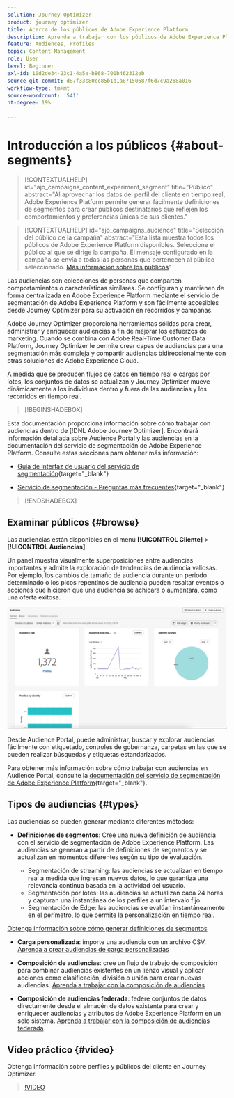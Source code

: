 ```yaml
---
solution: Journey Optimizer
product: journey optimizer
title: Acerca de los públicos de Adobe Experience Platform
description: Aprenda a trabajar con los públicos de Adobe Experience Platform
feature: Audiences, Profiles
topic: Content Management
role: User
level: Beginner
exl-id: 10d2de34-23c1-4a5e-b868-700b462312eb
source-git-commit: d87f33c80cc85b1d1a87150687f6d7c9a268a016
workflow-type: tm+mt
source-wordcount: '541'
ht-degree: 19%

---
```



# Introducción a los públicos {#about-segments}

>[!CONTEXTUALHELP]
>id="ajo_campaigns_content_experiment_segment"
>title="Público"
>abstract="Al aprovechar los datos del perfil del cliente en tiempo real, Adobe Experience Platform permite generar fácilmente definiciones de segmentos para crear públicos destinatarios que reflejen los comportamientos y preferencias únicas de sus clientes."

>[!CONTEXTUALHELP]
>id="ajo_campaigns_audience"
>title="Selección del público de la campaña"
>abstract="Esta lista muestra todos los públicos de Adobe Experience Platform disponibles. Seleccione el público al que se dirige la campaña. El mensaje configurado en la campaña se envía a todas las personas que pertenecen al público seleccionado. [Más información sobre los públicos](../audience/about-audiences.md)"

Las audiencias son colecciones de personas que comparten comportamientos o características similares. Se configuran y mantienen de forma centralizada en Adobe Experience Platform mediante el servicio de segmentación de Adobe Experience Platform y son fácilmente accesibles desde Journey Optimizer para su activación en recorridos y campañas.

Adobe Journey Optimizer proporciona herramientas sólidas para crear, administrar y enriquecer audiencias a fin de mejorar los esfuerzos de marketing. Cuando se combina con Adobe Real-Time Customer Data Platform, Journey Optimizer le permite crear capas de audiencias para una segmentación más compleja y compartir audiencias bidireccionalmente con otras soluciones de Adobe Experience Cloud.

A medida que se producen flujos de datos en tiempo real o cargas por lotes, los conjuntos de datos se actualizan y Journey Optimizer mueve dinámicamente a los individuos dentro y fuera de las audiencias y los recorridos en tiempo real.

>[!BEGINSHADEBOX]

Esta documentación proporciona información sobre cómo trabajar con audiencias dentro de [!DNL Adobe Journey Optimizer]. Encontrará información detallada sobre Audience Portal y las audiencias en la documentación del servicio de segmentación de Adobe Experience Platform. Consulte estas secciones para obtener más información:

* [Guía de interfaz de usuario del servicio de segmentación](https://experienceleague.adobe.com/en/docs/experience-platform/segmentation/ui/overview){target="_blank"}

* [Servicio de segmentación - Preguntas más frecuentes](https://experienceleague.adobe.com/es/docs/experience-platform/segmentation/faq){target="_blank"}

>[!ENDSHADEBOX]

## Examinar públicos {#browse}

Las audiencias están disponibles en el menú **[!UICONTROL Cliente]** > **[!UICONTROL Audiencias]**.

Un panel muestra visualmente superposiciones entre audiencias importantes y admite la exploración de tendencias de audiencia valiosas. Por ejemplo, los cambios de tamaño de audiencia durante un periodo determinado o los picos repentinos de audiencia pueden resaltar eventos o acciones que hicieron que una audiencia se achicara o aumentara, como una oferta exitosa.

![](assets/audiences-overview.png)

Desde Audience Portal, puede administrar, buscar y explorar audiencias fácilmente con etiquetado, controles de gobernanza, carpetas en las que se pueden realizar búsquedas y etiquetas estandarizados.

Para obtener más información sobre cómo trabajar con audiencias en Audience Portal, consulte la [documentación del servicio de segmentación de Adobe Experience Platform](https://experienceleague.adobe.com/docs/experience-platform/segmentation/home.html?lang=es){target="_blank"}.

## Tipos de audiencias {#types}

Las audiencias se pueden generar mediante diferentes métodos:

* **Definiciones de segmentos**: Cree una nueva definición de audiencia con el servicio de segmentación de Adobe Experience Platform. Las audiencias se generan a partir de definiciones de segmentos y se actualizan en momentos diferentes según su tipo de evaluación.

   * Segmentación de streaming: las audiencias se actualizan en tiempo real a medida que ingresan nuevos datos, lo que garantiza una relevancia continua basada en la actividad del usuario.
   * Segmentación por lotes: las audiencias se actualizan cada 24 horas y capturan una instantánea de los perfiles a un intervalo fijo.
   * Segmentación de Edge: las audiencias se evalúan instantáneamente en el perímetro, lo que permite la personalización en tiempo real.

[Obtenga información sobre cómo generar definiciones de segmentos](creating-a-segment-definition.md)

* **Carga personalizada**: importe una audiencia con un archivo CSV. [Aprenda a crear audiencias de carga personalizadas](custom-upload.md)

* **Composición de audiencias**: cree un flujo de trabajo de composición para combinar audiencias existentes en un lienzo visual y aplicar acciones como clasificación, división o unión para crear nuevas audiencias. [Aprenda a trabajar con la composición de audiencias](get-started-audience-orchestration.md)

* **Composición de audiencias federada**: federe conjuntos de datos directamente desde el almacén de datos existente para crear y enriquecer audiencias y atributos de Adobe Experience Platform en un solo sistema. [Aprenda a trabajar con la composición de audiencias federada](federated-audience-composition.md).

## Vídeo práctico {#video}

Obtenga información sobre perfiles y públicos del cliente en Journey Optimizer.

>[!VIDEO](https://video.tv.adobe.com/v/3432671?quality=12)
